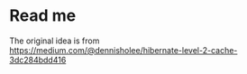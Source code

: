 # Read me

The original idea is from  
https://medium.com/@dennisholee/hibernate-level-2-cache-3dc284bdd416